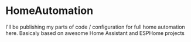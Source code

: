 # HomeAutomation
I'll be publishing my parts of code / configuration for full home automation here. Basicaly based on awesome Home Assistant and ESPHome projects
